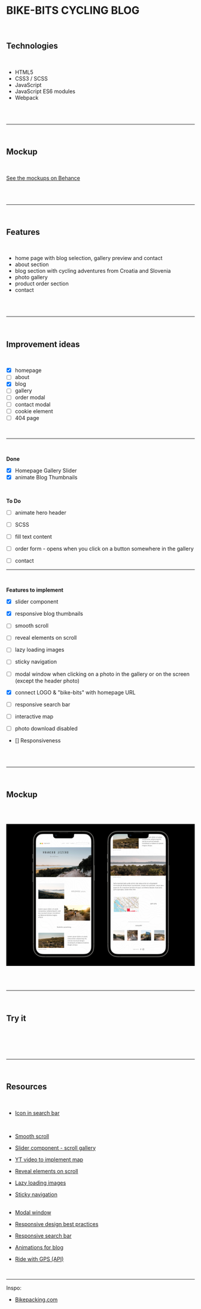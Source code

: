 # BIKE-BITS CYCLING BLOG

<br>

## Technologies

<br>

- HTML5
- CSS3 / SCSS
- JavaScript
- JavaScript ES6 modules
- Webpack

<br><br>

<hr />
<br>

## Mockup

<br>

[See the mockups on Behance](https://www.behance.net/gallery/130790147/CYCLING-BLOG)

<br><br>

<hr / >
<br>

## Features

<br>

- home page with blog selection, gallery preview and contact
- about section
- blog section with cycling adventures from Croatia and Slovenia
- photo gallery
- product order section
- contact

<br><br>

<hr />
<br>

## Improvement ideas

<br>

- [x] homepage
- [ ] about
- [x] blog
- [ ] gallery
- [ ] order modal
- [ ] contact modal
- [ ] cookie element
- [ ] 404 page

<br>
<hr />
<br>

**Done**
<br>

- [x] Homepage Gallery Slider
- [x] animate Blog Thumbnails

<br>

**To Do**
<br>

- [ ] animate hero header
- [ ] SCSS
- [ ] fill text content
      <br>

- [ ] order form - opens when you click on a button somewhere in the gallery
- [ ] contact
    <br>
<hr />
<br>

**Features to implement**
<br>

- [x] slider component
- [x] responsive blog thumbnails
- [ ] smooth scroll
- [ ] reveal elements on scroll
- [ ] lazy loading images
- [ ] sticky navigation
      <br>

- [ ] modal window when clicking on a photo in the gallery or on the screen (except the header photo)
- [x] connect LOGO & "bike-bits" with homepage URL
- [ ] responsive search bar
- [ ] interactive map
- [ ] photo download disabled
      <br>

- [] Responsiveness

<br><br>

<hr />
<br>

## Mockup

<br><br>

![mobile blog mockup](./assets/mockups/mockup-mobile-blog.png)

<br><br>

<hr />
<br>

## Try it

<br>

[]()

<br><br>

<hr />
<br>

## Resources

<br>

- [Icon in search bar](https://nikitahl.com/search-icon-inside-input)

<br>

- [Smooth scroll](https://github.com/emarekica/DOM/blob/master/notes/DOM-events.md#4-implementing-smooth-scrolling)
  <br>

- [Slider component - scroll gallery](https://github.com/emarekica/DOM/blob/master/notes/DOM-events.md#15-building-a-slider-component)
  <br>

- [YT video to implement map](https://www.youtube.com/watch?v=bmpI252DmiI&t=45s)
  <br>

- [Reveal elements on scroll](https://github.com/emarekica/DOM/blob/master/notes/DOM-events.md#13-revealing-elements-on-scroll)
  <br>

- [Lazy loading images](https://github.com/emarekica/DOM/blob/master/notes/DOM-events.md#14-lazy-loading-images)
  <br>

- [Sticky navigation](https://github.com/emarekica/DOM/blob/master/notes/DOM-events.md#implementing-sticky-navigation)
  <br><br>

- [Modal window](https://www.youtube.com/watch?v=3PHXvlpOkf4&t=5943s)
  <br>

- [Responsive design best practices](https://designmodo.com/responsive-design-examples/)
  <br>

- [Responsive search bar](https://www.youtube.com/watch?v=4DR9Uvu1vnM)
  <br>

- [Animations for blog](https://www.youtube.com/watch?v=sN93DRYkCO8&list=PLmGRn_VnTuAxIHKjfgoOEOIk72PeZdbaB&index=6)
  <br>

- [Ride with GPS (API)](https://ridewithgps.com/api)

<br>

---

Inspo:

- [Bikepacking.com](https://bikepacking.com/)
